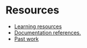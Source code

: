 # Resources

- [Learning resources](learning-resources.md)
- [Documentation references.](doc-references.md)
- [Past work](past-work.md)
